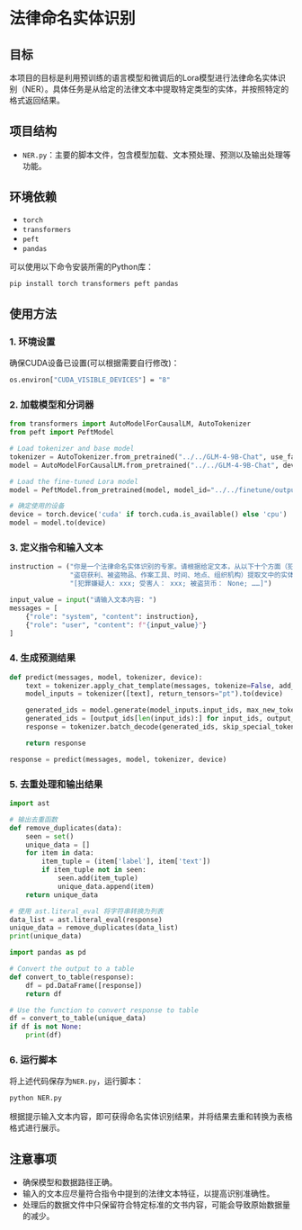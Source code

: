 # 法律命名实体识别

## 目标
本项目的目标是利用预训练的语言模型和微调后的Lora模型进行法律命名实体识别（NER）。具体任务是从给定的法律文本中提取特定类型的实体，并按照特定的格式返回结果。

## 项目结构

- `NER.py`：主要的脚本文件，包含模型加载、文本预处理、预测以及输出处理等功能。


## 环境依赖
- `torch`
- `transformers`
- `peft`
- `pandas`

可以使用以下命令安装所需的Python库：
```bash
pip install torch transformers peft pandas
```

## 使用方法

### 1. 环境设置
确保CUDA设备已设置(可以根据需要自行修改)：
```bash
os.environ["CUDA_VISIBLE_DEVICES"] = "8"
```

### 2. 加载模型和分词器

```python
from transformers import AutoModelForCausalLM, AutoTokenizer
from peft import PeftModel

# Load tokenizer and base model
tokenizer = AutoTokenizer.from_pretrained("../../GLM-4-9B-Chat", use_fast=False, trust_remote_code=True)
model = AutoModelForCausalLM.from_pretrained("../../GLM-4-9B-Chat", device_map="auto", torch_dtype=torch.bfloat16, trust_remote_code=True)

# Load the fine-tuned Lora model
model = PeftModel.from_pretrained(model, model_id="../../finetune/output/GLM4-NER-2/checkpoint-200")

# 确定使用的设备
device = torch.device('cuda' if torch.cuda.is_available() else 'cpu')
model = model.to(device)
```

### 3. 定义指令和输入文本
```python
instruction = ("你是一个法律命名实体识别的专家。请根据给定文本，从以下十个方面（犯罪嫌疑人、受害人、被盗货币、物品价值、"
               "盗窃获利、被盗物品、作案工具、时间、地点、组织机构）提取文中的实体，没有用None表示，并按照以下格式返回结果："
               "[犯罪嫌疑人: xxx; 受害人： xxx; 被盗货币： None; ……]")

input_value = input("请输入文本内容: ")
messages = [
    {"role": "system", "content": instruction},
    {"role": "user", "content": f"{input_value}"}
]
```

### 4. 生成预测结果
```python
def predict(messages, model, tokenizer, device):
    text = tokenizer.apply_chat_template(messages, tokenize=False, add_generation_prompt=True)
    model_inputs = tokenizer([text], return_tensors="pt").to(device)

    generated_ids = model.generate(model_inputs.input_ids, max_new_tokens=512)
    generated_ids = [output_ids[len(input_ids):] for input_ids, output_ids in zip(model_inputs.input_ids, generated_ids)]
    response = tokenizer.batch_decode(generated_ids, skip_special_tokens=True)[0]

    return response

response = predict(messages, model, tokenizer, device)
```

### 5. 去重处理和输出结果
```python
import ast

# 输出去重函数
def remove_duplicates(data):
    seen = set()
    unique_data = []
    for item in data:
        item_tuple = (item['label'], item['text'])
        if item_tuple not in seen:
            seen.add(item_tuple)
            unique_data.append(item)
    return unique_data

# 使用 ast.literal_eval 将字符串转换为列表
data_list = ast.literal_eval(response)
unique_data = remove_duplicates(data_list)
print(unique_data)

import pandas as pd

# Convert the output to a table
def convert_to_table(response):
    df = pd.DataFrame([response])
    return df

# Use the function to convert response to table
df = convert_to_table(unique_data)
if df is not None:
    print(df)
```

### 6. 运行脚本
将上述代码保存为`NER.py`，运行脚本：
```bash
python NER.py
```

根据提示输入文本内容，即可获得命名实体识别结果，并将结果去重和转换为表格格式进行展示。

## 注意事项
- 确保模型和数据路径正确。
- 输入的文本应尽量符合指令中提到的法律文本特征，以提高识别准确性。
- 处理后的数据文件中只保留符合特定标准的文书内容，可能会导致原始数据量的减少。


